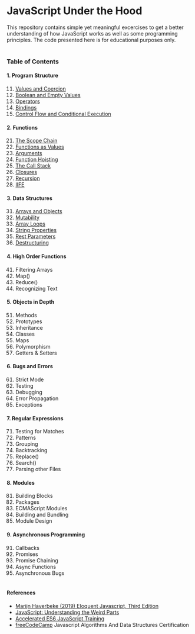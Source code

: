 # JavaScript Under the Hood

This repository contains simple yet meaningful excercises to get a better understanding of how JavaScript works as well as some
programming principles. The code presented here is for educational purposes only.
<br><br>

### Table of Contents

#### 1. Program Structure

11. [Values and Coercion](https://github.com/nicolasleivab/JavaScript-Under-the-Hood/blob/master/src/1.Program%20Structure/Values_and_Coercion.js)
2. [Boolean and Empty Values](https://github.com/nicolasleivab/JavaScript-Under-the-Hood/blob/master/src/1.Program%20Structure/Existence_and_Booleans.js)
3. [Operators](https://github.com/nicolasleivab/JavaScript-Under-the-Hood/blob/master/src/1.Program%20Structure/Operators.js)
4. [Bindings](https://github.com/nicolasleivab/JavaScript-Under-the-Hood/blob/master/src/1.Program%20Structure/Bindings.js)
5. [Control Flow and Conditional Execution](https://github.com/nicolasleivab/JavaScript-Under-the-Hood/blob/master/src/1.Program%20Structure/Control_Flow.js)
   
#### 2. Functions
   21. [The Scope Chain](https://github.com/nicolasleivab/JavaScript-Under-the-Hood/blob/master/src/2.Functions/The_Scope_Chain.js)
   2. [Functions as Values](https://github.com/nicolasleivab/JavaScript-Under-the-Hood/blob/master/src/2.Functions/Functions_as_Values.js)
   3. [Arguments](https://github.com/nicolasleivab/JavaScript-Under-the-Hood/blob/master/src/2.Functions/Arguments.js)
   4. [Function Hoisting](https://github.com/nicolasleivab/JavaScript-Under-the-Hood/blob/master/src/2.Functions/Function_Hoisting.js)
   5. [The Call Stack](https://github.com/nicolasleivab/JavaScript-Under-the-Hood/blob/master/src/2.Functions/The_Call_Stack.js)
   6. [Closures](https://github.com/nicolasleivab/JavaScript-Under-the-Hood/blob/master/src/2.Functions/Closures.js)
   7. [Recursion](https://github.com/nicolasleivab/JavaScript-Under-the-Hood/blob/master/src/2.Functions/Recursion.js)
   8. [IIFE](https://github.com/nicolasleivab/JavaScript-Under-the-Hood/blob/master/src/2.Functions/IIFEs.js)
#### 3. Data Structures
   31. [Arrays and Objects](https://github.com/nicolasleivab/JavaScript-Under-the-Hood/blob/master/src/3..Data%20Structures/Arrays_and_Objects.js)
   2. [Mutability](https://github.com/nicolasleivab/JavaScript-Under-the-Hood/blob/master/src/3..Data%20Structures/Mutability.js)
   3. [Array Loops](https://github.com/nicolasleivab/JavaScript-Under-the-Hood/blob/master/src/3..Data%20Structures/Array_Loops.js)
   4. [String Properties](https://github.com/nicolasleivab/JavaScript-Under-the-Hood/blob/master/src/3..Data%20Structures/Strings_Properties.js)
   5. [Rest Parameters](https://github.com/nicolasleivab/JavaScript-Under-the-Hood/blob/master/src/3..Data%20Structures/Rest_&_Spread_Operator.js)
   6. [Destructuring](https://github.com/nicolasleivab/JavaScript-Under-the-Hood/blob/master/src/3..Data%20Structures/Destructuring.js)
#### 4. High Order Functions
   41. Filtering Arrays
   2. Map()
   3. Reduce()
   4. Recognizing Text
#### 5. Objects in Depth
   51. Methods
   2. Prototypes
   3. Inheritance
   4. Classes
   5. Maps
   6. Polymorphism
   7. Getters & Setters
#### 6. Bugs and Errors
   61. Strict Mode
   2. Testing
   3. Debugging
   4. Error Propagation
   5. Exceptions
#### 7. Regular Expressions
   71. Testing for Matches
   2. Patterns
   3. Grouping
   4. Backtracking
   5. Replace()
   6. Search()
   7. Parsing other Files
#### 8. Modules
   81. Building Blocks
   2. Packages
   3. ECMAScript Modules
   4. Building and Bundling
   5. Module Design
#### 9. Asynchronous Programming
   91. Callbacks
   2. Promises
   3. Promise Chaining
   4. Async Functions
   5. Asynchronous Bugs
<br><br>

#### References

- [Marijn Haverbeke (2019) Eloquent Javascript, Third Edition](https://eloquentjavascript.net/)
- [JavaScript: Understanding the Weird Parts](https://www.udemy.com/understand-javascript/)
- [Accelerated ES6 JavaScript Training](https://www.udemy.com/es6-bootcamp-next-generation-javascript/)
- [freeCodeCamp](https://www.freecodecamp.org/) Javascript Algorithms And Data Structures Certification

